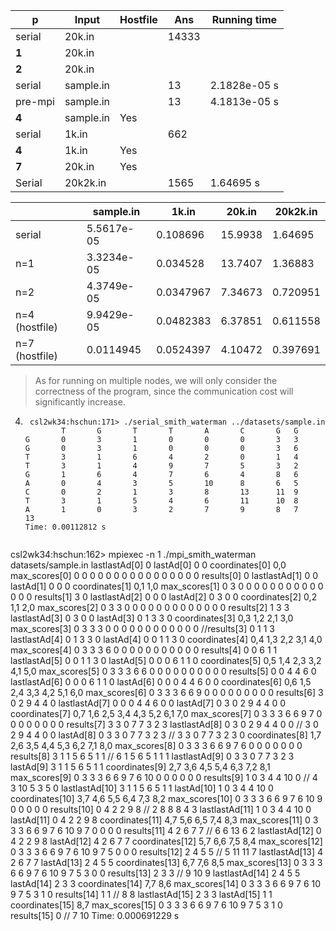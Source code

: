 | p       | Input     | Hostfile | Ans   | Running time |
| ------- | --------- | -------- | ----- | ------------ |
| serial  | 20k.in    |          | 14333 |              |
| **1**   | 20k.in    |          |       |              |
| **2**   | 20k.in    |          |       |              |
| serial  | sample.in |          | 13    | 2.1828e-05 s |
| pre-mpi | sample.in |          | 13    | 4.1813e-05 s |
| **4**   | sample.in | Yes      |       |              |
| serial  | 1k.in     |          | 662   |              |
| **4**   | 1k.in     | Yes      |       |              |
| **7**   | 20k.in    | Yes      |       |              |
| Serial  | 20k2k.in  |          | 1565  | 1.64695 s    |



|                | sample.in  | 1k.in     | 20k.in  | 20k2k.in |
| -------------- | ---------- | --------- | ------- | -------- |
| serial         | 5.5617e-05 | 0.108696  | 15.9938 | 1.64695  |
| n=1            | 3.3234e-05 | 0.034528  | 13.7407 | 1.36883  |
| n=2            | 4.3749e-05 | 0.0347967 | 7.34673 | 0.720951 |
| n=4 (hostfile) | 9.9429e-05 | 0.0482383 | 6.37851 | 0.611558 |
| n=7 (hostfile) | 0.0114945  | 0.0524397 | 4.10472 | 0.397691 |

> As for running on multiple nodes, we will only consider the correctness of the program, since the communication cost will significantly increase.



4. ```
	csl2wk34:hschun:171> ./serial_smith_waterman ../datasets/sample.in
           T       G       T       T       A       C       G   G
   G       0       3       1       0       0       0       3   3
   G       0       3       1       0       0       0       3   6
   T       3       1       6       4       2       0       1   4
   T       3       1       4       9       7       5       3   2
   G       1       6       4       7       6       4       8   6
   A       0       4       3       5       10      8       6   5
   C       0       2       1       3       8       13      11  9
   T       3       1       5       4       6       11      10  8
   A       1       0       3       2       7       9       8   7
   13
   Time: 0.00112812 s
  ```
  ```
  csl2wk34:hschun:162> mpiexec -n 1 ./mpi_smith_waterman datasets/sample.in
  lastlastAd[0] 0 
  lastAd[0] 0 0 
  coordinates[0] 0,0 
  max_scores[0] 0 0 0 0 0 0 0 0 0 0 0 0 0 0 0 0 
  results[0] 0 
  lastlastAd[1] 0 0 
  lastAd[1] 0 0 0 
  coordinates[1] 0,1 1,0 
  max_scores[1] 0 3 0 0 0 0 0 0 0 0 0 0 0 0 0 0 
  results[1] 3 0 
  lastlastAd[2] 0 0 0 
  lastAd[2] 0 3 0 0 
  coordinates[2] 0,2 1,1 2,0 
  max_scores[2] 0 3 3 0 0 0 0 0 0 0 0 0 0 0 0 0 
  results[2] 1 3 3 
  lastlastAd[3] 0 3 0 0 
  lastAd[3] 0 1 3 3 0 
  coordinates[3] 0,3 1,2 2,1 3,0 
  max_scores[3] 0 3 3 3 0 0 0 0 0 0 0 0 0 0 0 0 
  //results[3] 0 1 1 3 
  lastlastAd[4] 0 1 3 3 0 
  lastAd[4] 0 0 1 1 3 0 
  coordinates[4] 0,4 1,3 2,2 3,1 4,0 
  max_scores[4] 0 3 3 3 6 0 0 0 0 0 0 0 0 0 0 0 
  results[4] 0 0 6 1 1 
  lastlastAd[5] 0 0 1 1 3 0 
  lastAd[5] 0 0 0 6 1 1 0 
  coordinates[5] 0,5 1,4 2,3 3,2 4,1 5,0 
  max_scores[5] 0 3 3 3 6 6 0 0 0 0 0 0 0 0 0 0 
  results[5] 0 0 4 4 6 0 
  lastlastAd[6] 0 0 0 6 1 1 0 
  lastAd[6] 0 0 0 4 4 6 0 0 
  coordinates[6] 0,6 1,5 2,4 3,3 4,2 5,1 6,0 
  max_scores[6] 0 3 3 3 6 6 9 0 0 0 0 0 0 0 0 0 
  results[6] 3 0 2 9 4 4 0 
  lastlastAd[7] 0 0 0 4 4 6 0 0 
  lastAd[7] 0 3 0 2 9 4 4 0 0 
  coordinates[7] 0,7 1,6 2,5 3,4 4,3 5,2 6,1 7,0 
  max_scores[7] 0 3 3 3 6 6 9 7 0 0 0 0 0 0 0 0 
  results[7] 3 3 0 7 7 3 2 3 
  lastlastAd[8] 0 3 0 2 9 4 4 0 0 // 3 0 2 9 4 4 0 0 
  lastAd[8] 0 3 3 0 7 7 3 2 3 	// 3 3 0 7 7 3 2 3 0
  coordinates[8] 1,7 2,6 3,5 4,4 5,3 6,2 7,1 8,0 
  max_scores[8] 0 3 3 3 6 6 9 7 6 0 0 0 0 0 0 0 
  results[8] 3 1 1 5 6 5 1 1 						// 6 1 5 6 5 1 1 1
  lastlastAd[9] 0 3 3 0 7 7 3 2 3 
  lastAd[9] 3 1 1 5 6 5 1 1 
  coordinates[9] 2,7 3,6 4,5 5,4 6,3 7,2 8,1 
  max_scores[9] 0 3 3 3 6 6 9 7 6 10 0 0 0 0 0 0 
  results[9] 1 0 3 4 4 10 0 						// 4 3 10 5 3 5 0
  lastlastAd[10] 3 1 1 5 6 5 1 1 
  lastAd[10] 1 0 3 4 4 10 0 
  coordinates[10] 3,7 4,6 5,5 6,4 7,3 8,2 
  max_scores[10] 0 3 3 3 6 6 9 7 6 10 9 0 0 0 0 0 
  results[10] 0 4 2 2 9 8  						  // 2 8 8 8 4 3
  lastlastAd[11] 1 0 3 4 4 10 0 
  lastAd[11] 0 4 2 2 9 8 
  coordinates[11] 4,7 5,6 6,5 7,4 8,3 
  max_scores[11] 0 3 3 3 6 6 9 7 6 10 9 7 0 0 0 0 
  results[11] 4 2 6 7 7 								// 6 6 13 6 2
  lastlastAd[12] 0 4 2 2 9 8 
  lastAd[12] 4 2 6 7 7 
  coordinates[12] 5,7 6,6 7,5 8,4 
  max_scores[12] 0 3 3 3 6 6 9 7 6 10 9 7 5 0 0 0 
  results[12] 2 4 5 5 									// 5 11 11 7
  lastlastAd[13] 4 2 6 7 7 
  lastAd[13] 2 4 5 5 
  coordinates[13] 6,7 7,6 8,5 
  max_scores[13] 0 3 3 3 6 6 9 7 6 10 9 7 5 3 0 0 
  results[13] 2 3 3 										// 9 10 9
  lastlastAd[14] 2 4 5 5 
  lastAd[14] 2 3 3 
  coordinates[14] 7,7 8,6 
  max_scores[14] 0 3 3 3 6 6 9 7 6 10 9 7 5 3 1 0 
  results[14] 1 1 											// 8 8
  lastlastAd[15] 2 3 3 
  lastAd[15] 1 1 
  coordinates[15] 8,7 
  max_scores[15] 0 3 3 3 6 6 9 7 6 10 9 7 5 3 1 0 
  results[15] 0 												// 7
  10
  Time: 0.000691229 s
  ```
  
  